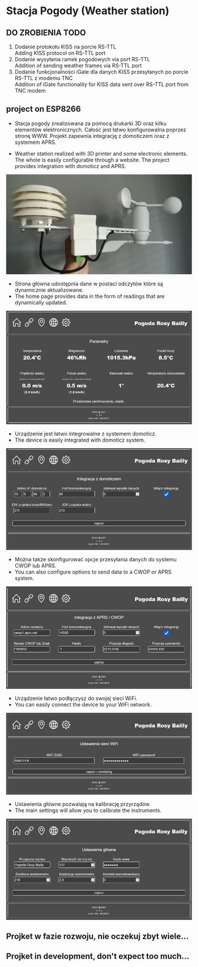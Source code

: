 # Stacja Pogody (Weather station)

## DO ZROBIENIA TODO 
1. Dodanie protokołu KISS na porcie RS-TTL<br>
   Adding KISS protocol on RS-TTL port
2. Dodanie wysyłania ramek pogodowych via port RS-TTL<br>
   Addition of sending weather frames via RS-TTL port
3. Dodanie funkcjonalności iGate dla danych KISS przesyłanych po porcie RS-TTL z modemu TNC<br>
   Addition of iGate functionality for KISS data sent over RS-TTL port from TNC modem

## project on ESP8266

* Stacja pogody zrealizowana za pomocą drukarki 3D oraz kilku elementów elektronicznych.
Całość jest łatwo konfigurowalna poprzez stronę WWW. Projekt zapewnia integrację z domoticzem oraz z systemem APRS.

* Weather station realized with 3D printer and some electronic elements.
The whole is easily configurable through a website. The project provides integration with domoticz and APRS.

![GitHub Logo](/pic/photo_2021-06-27_17-55-55.jpg)

* Strona główna udostępnia dane w postaci odczytów które są dynamicznie aktualizowane.
* The home page provides data in the form of readings that are dynamically updated.

![GitHub Logo](/pic/index.jpg)

* Urządzenie jest łatwo integrowalne z systemem domoticz.
* The device is easily integrated with domoticz system.

![GitHub Logo](/pic/domoticz.jpg)

* Można także skonfigurować opcje przesyłania danych do systemu CWOP lub APRS.
* You can also configure options to send data to a CWOP or APRS system.

![GitHub Logo](/pic/aprs.jpg)

* Urządzenie łatwo podłączysz do swojej sieci WiFi.
* You can easily connect the device to your WiFi network.

![GitHub Logo](/pic/WiFi.JPG)

* Ustawienia główne pozwalają na kalibrację przyrządów.
* The main settings will allow you to calibrate the instruments.

![GitHub Logo](/pic/global-settings.jpg)

## Projket w fazie rozwoju, nie oczekuj zbyt wiele...
## Projket in development, don't expect too much...

